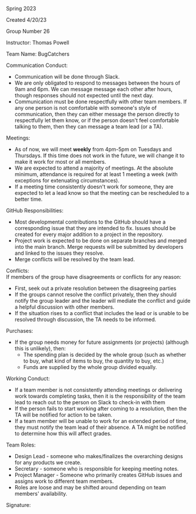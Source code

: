 Spring 2023

Created 4/20/23

Group Number 26

Instructor: Thomas Powell

Team Name: BugCatchers

Communication Conduct:
- Communication will be done through Slack.
- We are only obligated to respond to messages between the hours of 9am and 6pm. We can message message each other after hours, though responses should not expected until the next day.
- Communication must be done respectfully with other team members. If any one person is not comfortable with someone's style of communication, then they can either message the person directly to respectfully let them know, or if the person doesn't feel comfortable talking to them, then they can message a team lead (or a TA).

Meetings:
- As of now, we will meet **weekly** from 4pm-5pm on Tuesdays and Thursdays. If this time does not work in the future, we will change it to make it work for most or all members.
- We are expected to attend a majority of meetings. At the absolute minimum, attendance is required for at least 1 meeting a week (with exceptions for extenuating circumstances). 
- If a meeting time consistently doesn't work for someone, they are expected to let a lead know so that the meeting can be rescheduled to a better time. 

GitHub Responsibilities:
- Most developmental contributions to the GitHub should have a corresponding issue that they are intended to fix. Issues should be created for every major addition to a project in the repository. 
- Project work is expected to be done on separate branches and merged into the main branch. Merge requests will be submitted by developers and linked to the issues they resolve. 
- Merge conflicts will be resolved by the team lead. 

Conflicts:  
If members of the group have disagreements or conflicts for any reason:  
- First, seek out a private resolution between the disagreeing parties 
- If the groups cannot resolve the conflict privately, then they should notify the group leader and the leader will mediate the conflict and guide a helpful discussion with other members. 
- If the situation rises to a conflict that includes the lead or is unable to be resolved through discussion, the TA needs to be informed. 

Purchases:
- If the group needs money for future assignments (or projects) (although this is unlikely), then:  
	- The spending plan is decided by the whole group (such as whether to buy, what kind of items to buy, the quantity to buy, etc.)  
	- Funds are supplied by the whole group divided equally. 

Working Conduct:
- If a team member is not consistently attending meetings or delivering work towards completing tasks, then it is the responsibility of the team lead to reach out to the person on Slack to check-in with them
- If the person fails to start working after coming to a resolution, then the TA will be notified for action to be taken. 
- If a team member will be unable to work for an extended period of time, they must notify the team lead of their absence. A TA might be notified to determine how this will affect grades. 

Team Roles:
- Design Lead - someone who makes/finalizes the overarching designs for any products we create.
- Secretary - someone who is responsible for keeping meeting notes.
- Project Manager - Someone who primarily creates GitHub issues and assigns work to different team members.
- Roles are loose and may be shifted around depending on team members' availability. 

Signature:

